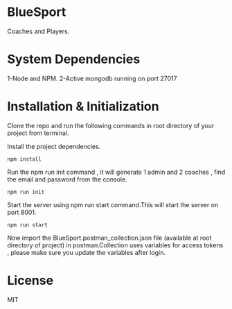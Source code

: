 # BlueSport

Coaches and Players.

# System Dependencies 

1-Node and NPM.
2-Active mongodb running on port 27017


# Installation & Initialization

Clone the repo and run the following commands in root directory of your project from terminal.

Install the project dependencies.
  ```
  npm install
  ```
Run the npm run init command , it will generate 1 admin and 2 coaches , find the email and password from the console.
  ```
  npm run init
  ```
Start the server using npm run start command.This will start the server on port 8001.
  ```
  npm run start
  ```
Now import the BlueSport.postman_collection.json file (available at root directory of project) in postman.Collection uses variables for access tokens , please make sure you update the variables after login.

# License
MIT